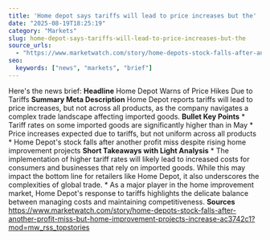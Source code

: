 ```yaml
---
title: 'Home depot says tariffs will lead to price increases but the'
date: "2025-08-19T18:25:19"
category: "Markets"
slug: home-depot-says-tariffs-will-lead-to-price-increases-but-the
source_urls:
  - "https://www.marketwatch.com/story/home-depots-stock-falls-after-another-profit-miss-but-home-improvement-projects-increase-ac3742c1?mod=mw_rss_topstories"
seo:
  keywords: ["news", "markets", "brief"]
---
```

Here's the news brief:  **Headline** Home Depot Warns of Price Hikes Due to Tariffs  **Summary Meta Description** Home Depot reports tariffs will lead to price increases, but not across all products, as the company navigates a complex trade landscape affecting imported goods.  **Bullet Key Points**  * Tariff rates on some imported goods are significantly higher than in May * Price increases expected due to tariffs, but not uniform across all products * Home Depot's stock falls after another profit miss despite rising home improvement projects  **Short Takeaways with Light Analysis**  * The implementation of higher tariff rates will likely lead to increased costs for consumers and businesses that rely on imported goods. While this may impact the bottom line for retailers like Home Depot, it also underscores the complexities of global trade. * As a major player in the home improvement market, Home Depot's response to tariffs highlights the delicate balance between managing costs and maintaining competitiveness.  **Sources** https://www.marketwatch.com/story/home-depots-stock-falls-after-another-profit-miss-but-home-improvement-projects-increase-ac3742c1?mod=mw_rss_topstories 
